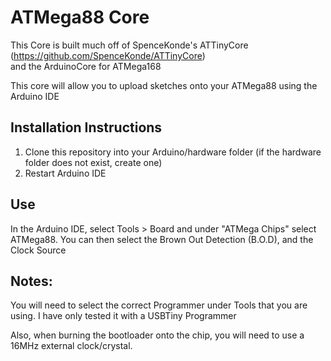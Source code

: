 # ATMega88 Core

This Core is built much off of SpenceKonde's ATTinyCore
(https://github.com/SpenceKonde/ATTinyCore)  
and the ArduinoCore for ATMega168  

This core will allow you to upload sketches onto your ATMega88 using the Arduino IDE

## Installation Instructions
1)  Clone this repository into your Arduino/hardware folder (if the hardware folder does not exist, create one)  
2)  Restart Arduino IDE

## Use
In the Arduino IDE, select Tools > Board and under "ATMega Chips" select ATMega88.
You can then select the Brown Out Detection (B.O.D), and the Clock Source

## Notes:  
  You will need to select the correct Programmer under Tools that you are using. I have only tested it with a USBTiny Programmer

  Also, when burning the bootloader onto the chip, you will need to use a 16MHz external clock/crystal.

